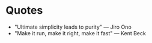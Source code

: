 # Quotes

* "Ultimate simplicity leads to purity" &mdash; Jiro Ono
* "Make it run, make it right, make it fast" &mdash; Kent Beck
